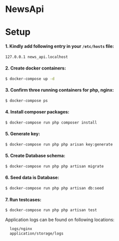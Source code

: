 # NewsApi

# Setup

####  1. Kindly add following entry in your `/etc/hosts` file:

```bash
127.0.0.1 news_api.localhost
```

####  2. Create docker containers:

```bash
$ docker-compose up -d
```

#### 3. Confirm three running containers for php, nginx:

```bash
$ docker-compose ps 
```

#### 4. Install composer packages:

```bash
$ docker-compose run php composer install 
```
#### 5. Generate  key:

```bash
$ docker-compose run php php arisan key:generate 
```
#### 5. Create Database schema:

```bash
$ docker-compose run php php artisan migrate 

```

#### 6. Seed data is Database:

```bash
$ docker-compose run php php artisan db:seed
```

#### 7. Run testcases:
```bash
$ docker-compose run php php artisan test
```

Application logs can be found on following locations:
```bash
  logs/nginx
  application/storage/logs
```
